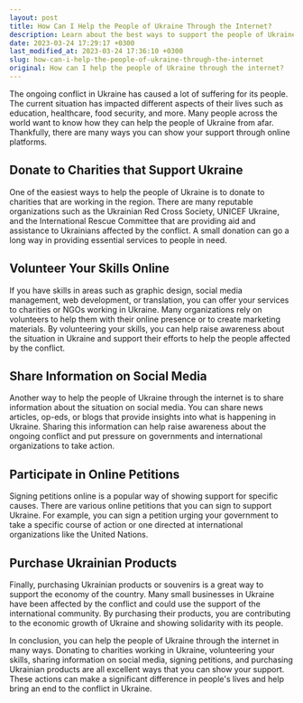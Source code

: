 ```yaml
---
layout: post
title: How Can I Help the People of Ukraine Through the Internet?
description: Learn about the best ways to support the people of Ukraine through online platforms.
date: 2023-03-24 17:29:17 +0300
last_modified_at: 2023-03-24 17:36:10 +0300
slug: how-can-i-help-the-people-of-ukraine-through-the-internet
original: How can I help the people of Ukraine through the internet?
---
```

The ongoing conflict in Ukraine has caused a lot of suffering for its people. The current situation has impacted different aspects of their lives such as education, healthcare, food security, and more. Many people across the world want to know how they can help the people of Ukraine from afar. Thankfully, there are many ways you can show your support through online platforms.

## Donate to Charities that Support Ukraine

One of the easiest ways to help the people of Ukraine is to donate to charities that are working in the region. There are many reputable organizations such as the Ukrainian Red Cross Society, UNICEF Ukraine, and the International Rescue Committee that are providing aid and assistance to Ukrainians affected by the conflict. A small donation can go a long way in providing essential services to people in need.

## Volunteer Your Skills Online

If you have skills in areas such as graphic design, social media management, web development, or translation, you can offer your services to charities or NGOs working in Ukraine. Many organizations rely on volunteers to help them with their online presence or to create marketing materials. By volunteering your skills, you can help raise awareness about the situation in Ukraine and support their efforts to help the people affected by the conflict.

## Share Information on Social Media

Another way to help the people of Ukraine through the internet is to share information about the situation on social media. You can share news articles, op-eds, or blogs that provide insights into what is happening in Ukraine. Sharing this information can help raise awareness about the ongoing conflict and put pressure on governments and international organizations to take action.

## Participate in Online Petitions

Signing petitions online is a popular way of showing support for specific causes. There are various online petitions that you can sign to support Ukraine. For example, you can sign a petition urging your government to take a specific course of action or one directed at international organizations like the United Nations.

## Purchase Ukrainian Products

Finally, purchasing Ukrainian products or souvenirs is a great way to support the economy of the country. Many small businesses in Ukraine have been affected by the conflict and could use the support of the international community. By purchasing their products, you are contributing to the economic growth of Ukraine and showing solidarity with its people.

In conclusion, you can help the people of Ukraine through the internet in many ways. Donating to charities working in Ukraine, volunteering your skills, sharing information on social media, signing petitions, and purchasing Ukrainian products are all excellent ways that you can show your support. These actions can make a significant difference in people's lives and help bring an end to the conflict in Ukraine.